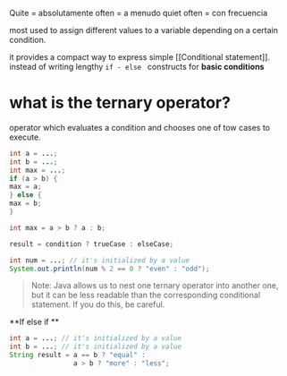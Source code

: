 Quite = absolutamente
often = a menudo
quiet often = con frecuencia 

most used to assign different values to a variable depending on a certain condition.

it provides a compact way to express simple [[Conditional statement]]. instead of writing lengthy ``if - else `` constructs for **basic conditions** 

# what is the ternary operator?
operator which evaluates a condition and chooses one of tow cases to execute. 

``` Java
int a = ...;
int b = ...;
int max = ...;
if (a > b) {
max = a; 
} else {
max = b; 
}
```
```java
int max = a > b ? a : b;
```
```java
result = condition ? trueCase : elseCase;
```
```Java
int num = ...; // it's initialized by a value 
System.out.println(num % 2 == 0 ? "even" : "odd");
```
> Note: Java allows us to nest one ternary operator into another one, but it can be less readable than the corresponding conditional statement. If you do this, be careful.

**If else if **

```Java
int a = ...; // it's initialized by a value
int b = ...; // it's initialized by a value
String result = a == b ? "equal" :
				a > b ? "more" : "less";
```
